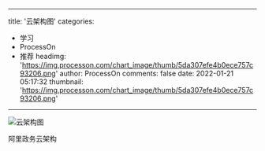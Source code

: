 
---
title: '云架构图'
categories: 
 - 学习
 - ProcessOn
 - 推荐
headimg: 'https://img.processon.com/chart_image/thumb/5da307efe4b0ece757c93206.png'
author: ProcessOn
comments: false
date: 2022-01-21 05:17:32
thumbnail: 'https://img.processon.com/chart_image/thumb/5da307efe4b0ece757c93206.png'
---

<div>   
<img class="thumb" alt="云架构图" src="https://img.processon.com/chart_image/thumb/5da307efe4b0ece757c93206.png" referrerpolicy="no-referrer">
<p>阿里政务云架构</p>  
</div>
            